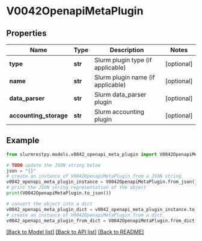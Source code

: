 # V0042OpenapiMetaPlugin


## Properties

Name | Type | Description | Notes
------------ | ------------- | ------------- | -------------
**type** | **str** | Slurm plugin type (if applicable) | [optional]
**name** | **str** | Slurm plugin name (if applicable) | [optional]
**data_parser** | **str** | Slurm data_parser plugin | [optional]
**accounting_storage** | **str** | Slurm accounting plugin | [optional]

## Example

```python
from slurmrestpy.models.v0042_openapi_meta_plugin import V0042OpenapiMetaPlugin

# TODO update the JSON string below
json = "{}"
# create an instance of V0042OpenapiMetaPlugin from a JSON string
v0042_openapi_meta_plugin_instance = V0042OpenapiMetaPlugin.from_json(json)
# print the JSON string representation of the object
print(V0042OpenapiMetaPlugin.to_json())

# convert the object into a dict
v0042_openapi_meta_plugin_dict = v0042_openapi_meta_plugin_instance.to_dict()
# create an instance of V0042OpenapiMetaPlugin from a dict
v0042_openapi_meta_plugin_from_dict = V0042OpenapiMetaPlugin.from_dict(v0042_openapi_meta_plugin_dict)
```
[[Back to Model list]](../README.md#documentation-for-models) [[Back to API list]](../README.md#documentation-for-api-endpoints) [[Back to README]](../README.md)


